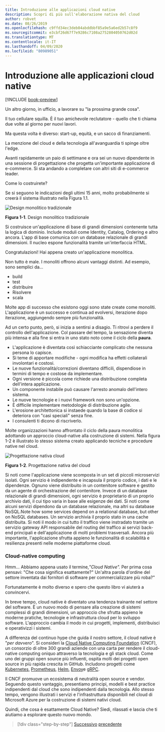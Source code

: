 ```yaml
---
title: Introduzione alle applicazioni cloud native
description: Scopri di più sull'elaborazione nativa del cloud
author: robvet
ms.date: 08/26/2019
ms.openlocfilehash: c9ffd34ec3deb04abddbbf85a9e5a6ed2b57c8f9
ms.sourcegitcommit: e3cbf26d67f7e9286c7108a2752804050762d02d
ms.translationtype: MT
ms.contentlocale: it-IT
ms.lasthandoff: 04/09/2020
ms.locfileid: "80989051"
---
```

# <a name="introduction-to-cloud-native-applications"></a>Introduzione alle applicazioni cloud native

[!INCLUDE [book-preview](../../../includes/book-preview.md)]

Un altro giorno, in ufficio, a lavorare su "la prossima grande cosa".

Il tuo cellulare squilla. È il tuo amichevole reclutatore - quello che ti chiama due volte al giorno per nuovi lavori.

Ma questa volta è diverso: start-up, equità, e un sacco di finanziamenti.

La menzione del cloud e della tecnologia all'avanguardia ti spinge oltre l'edge.

Avanti rapidamente un paio di settimane e ora sei un nuovo dipendente in una sessione di progettazione che progetta un'importante applicazione di e-commerce. Si sta andando a completare con altri siti di e-commerce leader.

Come lo costruirete?

Se si seguono le indicazioni degli ultimi 15 anni, molto probabilmente si creerà il sistema illustrato nella Figura 1.1.

![Design monolitico tradizionale](./media/monolithic-design.png)

**Figura 1-1**. Design monolitico tradizionale

Si costruisce un'applicazione di base di grandi dimensioni contenente tutta la logica di dominio. Include moduli come Identity, Catalog, Ordering e altro ancora. L'app di base comunica con un database relazionale di grandi dimensioni. Il nucleo espone funzionalità tramite un'interfaccia HTML.

Congratulazioni!  Hai appena creato un'applicazione monolitica.

Non tutto è male. I monoliti offrono alcuni vantaggi distinti. Ad esempio, sono semplici da...

- build
- test
- distribuire
- Risolvere
- scala

Molte app di successo che esistono oggi sono state create come monoliti. L'applicazione è un successo e continua ad evolversi, iterazione dopo iterazione, aggiungendo sempre più funzionalità.

Ad un certo punto, però, si inizia a sentirsi a disagio. Ti ritrovi a perdere il controllo dell'applicazione. Col passare del tempo, la sensazione diventa più intensa e alla fine si entra in uno stato noto come il ciclo della **paura**.

- L'applicazione è diventata così schiacciante complicato che nessuna persona lo capisce.
- Si teme di apportare modifiche - ogni modifica ha effetti collaterali involontari e costosi.
- Le nuove funzionalità/correzioni diventano difficili, dispendiose in termini di tempo e costose da implementare.
- Ogni versione è piccola come richiede una distribuzione completa dell'intera applicazione.
- Un componente instabile può causare l'arresto anomalo dell'intero sistema.
- Le nuove tecnologie e i nuovi framework non sono un'opzione.
- È difficile implementare metodologie di distribuzione agile.
- L'erosione architettonica si instaede quando la base di codice si deteriora con "casi speciali" senza fine.
- I consulenti ti dicono di riscriverlo.

Molte organizzazioni hanno affrontato il ciclo della paura monolitica adottando un approccio cloud-native alla costruzione di sistemi. Nella figura 1-2 è illustrato lo stesso sistema creato applicando tecniche e procedure native nel cloud.

![Progettazione nativa cloud](./media/cloud-native-design.png)

**Figura 1-2**. Progettazione nativa del cloud

Si noti come l'applicazione viene scomposta in un set di piccoli microservizi isolati. Ogni servizio è indipendente e incapsula il proprio codice, i dati e le dipendenze. Ognuno viene distribuito in un contenitore software e gestito da un agente di orchestrazione del contenitore. Invece di un database relazionale di grandi dimensioni, ogni servizio è proprietario di un proprio archivio dati, il cui tipo varia in base alle esigenze dei dati. Si noti come alcuni servizi dipendono da un database relazionale, ma altri su database NoSQL.Note how some services depend on a relational database, but other on NoSQL databases. Un servizio archivia il proprio stato in una cache distribuita. Si noti il modo in cui tutto il traffico viene instradato tramite un servizio gateway API responsabile del routing del traffico ai servizi back-end principali e dell'applicazione di molti problemi trasversali. Ancora più importante, l'applicazione sfrutta appieno le funzionalità di scalabilità e resilienza presenti nelle moderne piattaforme cloud.

### <a name="cloud-native-computing"></a>Cloud-native computing

Hmm... Abbiamo appena usato il termine,*"Cloud Native".* Per prima cosa pensavi: "Che cosa significa esattamente?" Un'altra parola d'ordine del settore inventata dai fornitori di software per commercializzare più roba?"

Fortunatamente è molto diverso e spero che questo libro vi aiuterà a convincervi.

In breve tempo, cloud native è diventato una tendenza trainante nel settore del software. È un nuovo modo di pensare alla creazione di sistemi complessi di grandi dimensioni, un approccio che sfrutta appieno le moderne pratiche, tecnologie e infrastruttura cloud per lo sviluppo software. L'approccio cambia il modo in cui progetti, implementi, distribuisci e operativizzi i sistemi.

A differenza del continuo hype che guida il nostro settore, il cloud native è "*per davvero*". Si consideri la [Cloud Native Computing Foundation](https://www.cncf.io/) (CNCF), un consorzio di oltre 300 grandi aziende con una carta per rendere il cloud-native computing oniquo attraverso la tecnologia e gli stack cloud. Come uno dei gruppi open source più influenti, ospita molti dei progetti open source in più rapida crescita in GitHub. Includono progetti come [Kubernetes](https://kubernetes.io/), [Prometheus](https://prometheus.io/), [Helm](https://helm.sh/), [Envoy](https://www.envoyproxy.io/)e [gRPC](https://grpc.io/).

Il CNCF promuove un ecosistema di neutralità open source e vendor. Seguendo questo vantaggio, presentiamo principi, modelli e best practice indipendenti dal cloud che sono indipendenti dalla tecnologia. Allo stesso tempo, vengono illustrati i servizi e l'infrastruttura disponibili nel cloud di Microsoft Azure per la costruzione di sistemi nativi cloud.

Quindi, che cosa è esattamente Cloud Native? Siedi, rilassati e lascia che ti aiutiamo a esplorare questo nuovo mondo.

>[!div class="step-by-step"]
>[Successivo](index.md)
>[precedente](definition.md)
